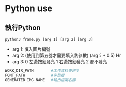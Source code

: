 # Python use

## 執行Python

``` bash
python3 frame.py [arg 1] [arg 2] [arg 3]
```
* arg 1: 填入圖片編號
* arg 2: (使用到第五號才需要填入該參數) (arg 2 * 0.5) Hr
* arg 3:  0 左邊按鈕發亮    1 右邊按鈕發亮    2 都不發亮

``` python
WORK_DIR_PATH        #工作資料夾路徑
FONT_PATH            #字型檔
GENERATED_IMG_NAME   #輸出檔案名稱
```